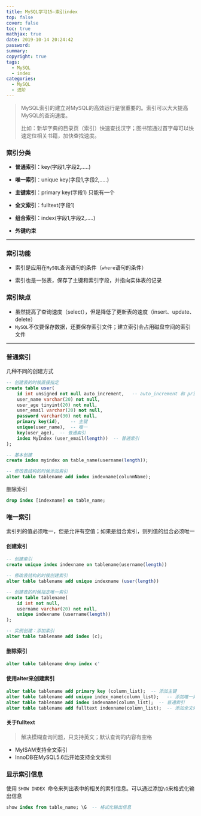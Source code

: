 ```yaml
---
title: MySQL学习15-索引index
top: false
cover: false
toc: true
mathjax: true
date: 2019-10-14 20:24:42
password:
summary:
copyright: true
tags:
  - MySQL
  - index
categories:
  - MySQL
  - 进阶
---
```


> MySQL索引的建立对MySQL的高效运行是很重要的。索引可以大大提高MySQL的查询速度。
>
> 比如：新华字典的目录页（索引）快速查找汉字；图书馆通过首字母可以快速定位相关书籍，加快查找速度。

<!--MORE-->

### 索引分类

- **普通索引**：key(字段1,字段2,.....)

- **唯一索引**：unique key(字段1,字段2,.....)

- **主键索引**：primary key(字段1)   只能有一个
- **全文索引**：fulltext(字段1)
- **组合索引**：index(字段1,字段2,.....)
- **外键约束**

-----

### 索引功能

- 索引是应用在`MySQL`查询语句的条件（`where`语句的条件）

- 索引也是一张表，保存了主键和索引字段，并指向实体表的记录

### 索引缺点

- 虽然提高了查询速度（select），但是降低了更新表的速度（insert、update、delete）
- `MySQL`不仅要保存数据，还要保存索引文件；建立索引会占用磁盘空间的索引文件

----

### 普通索引

几种不同的创建方式

```sql
-- 创建表的时候直接指定
create table user(
    id int unsigned not null auto_increment,   -- auto_increment 和 primary key()必须连用，加快查询速度
    user_name varchar(20) not null,
    user_age tinyint(20) not null,
    user_email varchar(20) not null,
    password varchar(30) not null,
    primary key(id),    -- 主键    
    unique(user_name),  -- 唯一
    key(user_age),  -- 普通索引
    index MyIndex (user_email(length))  -- 普通索引
); 

-- 基本创建
create index myindex on table_name(username(length));

-- 修改表结构的时候添加索引
alter table tablename add index indexname(colunmName);
```

删除索引

``` sql
drop index [indexname] on table_name;
```

### 唯一索引

索引列的值必须唯一，但是允许有空值；如果是组合索引，则列值的组合必须唯一

####  创建索引

```sql
-- 创建索引
create unique index indexname on tablename(username(length))

-- 修改表结构的时候创建索引
alter table tablename add unique indexname (user(length))

-- 创建表的时候指定唯一索引
create table tablename(
    id int not null,
    username varchar(20) not null,
    unique indexname (username(length))
);

-- 实例创建：添加索引
alter table tablename add index (c);
```

####  删除索引

```sql
alter table tablename drop index c' 
```



#### 使用alter来创建索引

```sql
alter table tablename add primary key (column_list);  -- 添加主键
alter table tablename add unique index_name(column_list);   -- 添加唯一索引
alter table tablename add index indexname(column_list);  -- 普通索引
alter table tablename add fulltext indexname(column_list);  -- 添加全文索引
```

#### **关于fulltext**

>解决模糊查询问题，只支持英文；默认查询的内容有空格

- MyISAM支持全文索引
- InnoDB在MySQL5.6后开始支持全文索引

### 显示索引信息

 使用 `SHOW INDEX `命令来列出表中的相关的索引信息。可以通过添加` \G `来格式化输出信息 

```sql
show index from table_name; \G  -- 格式化输出信息
```


